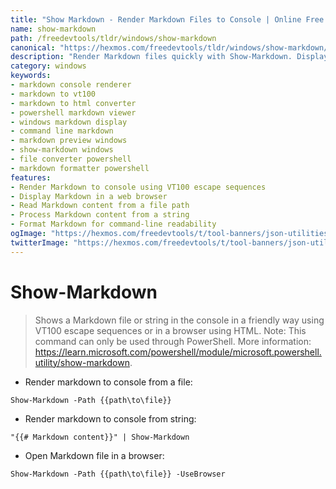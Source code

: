 ```yaml
---
title: "Show Markdown - Render Markdown Files to Console | Online Free DevTools by Hexmos"
name: show-markdown
path: /freedevtools/tldr/windows/show-markdown
canonical: "https://hexmos.com/freedevtools/tldr/windows/show-markdown/"
description: "Render Markdown files quickly with Show-Markdown. Display Markdown content in the console or a browser. Free online tool, no registration required."
category: windows
keywords:
- markdown console renderer
- markdown to vt100
- markdown to html converter
- powershell markdown viewer
- windows markdown display
- command line markdown
- markdown preview windows
- show-markdown windows
- file converter powershell
- markdown formatter powershell
features:
- Render Markdown to console using VT100 escape sequences
- Display Markdown in a web browser
- Read Markdown content from a file path
- Process Markdown content from a string
- Format Markdown for command-line readability
ogImage: "https://hexmos.com/freedevtools/t/tool-banners/json-utilities-banner.png"
twitterImage: "https://hexmos.com/freedevtools/t/tool-banners/json-utilities-banner.png"
---
```


# Show-Markdown

> Shows a Markdown file or string in the console in a friendly way using VT100 escape sequences or in a browser using HTML.
> Note: This command can only be used through PowerShell.
> More information: <https://learn.microsoft.com/powershell/module/microsoft.powershell.utility/show-markdown>.

- Render markdown to console from a file:

`Show-Markdown -Path {{path\to\file}}`

- Render markdown to console from string:

`"{{# Markdown content}}" | Show-Markdown`

- Open Markdown file in a browser:

`Show-Markdown -Path {{path\to\file}} -UseBrowser`
